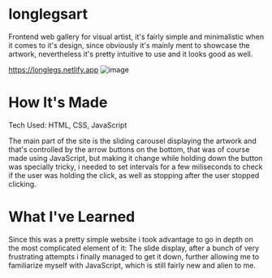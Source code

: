 # longlegsart
Frontend web gallery for visual artist, it's fairly simple and minimalistic when it comes to it's design, since obviously it's mainly ment to showcase the artwork, nevertheless it's pretty intuitive to use and it looks good as well.


https://longlegs.netlify.app
![image](https://user-images.githubusercontent.com/127698758/226244080-c2e2ea61-c37d-4f81-bf67-4ebdf3945026.png)
# How It's Made


Tech Used: HTML, CSS, JavaScript


The main part of the site is the sliding carousel displaying the artwork and that's controlled by the arrow buttons on the bottom, that was of course made using JavaScript, but making it change while holding down the button was specially tricky, i needed to set intervals for a few miliseconds to check if the user was holding the click, as well as stopping after the user stopped clicking.


# What I've Learned


Since this was a pretty simple website i took advantage to go in depth on the most complicated element of it: The slide display, after a bunch of very frustrating attempts i finally managed to get it down, further allowing me to familiarize myself with JavaScript, which is still fairly new and alien to me.
